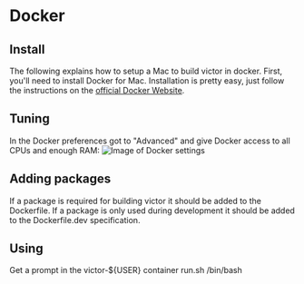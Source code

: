 # Docker

## Install
The following explains how to setup a Mac to build victor in docker. 
First, you'll need to install Docker for Mac.  Installation is pretty easy,
just follow the instructions on the [official Docker
Website](https://docs.docker.com/v17.12/docker-for-mac/install/).

## Tuning
In the Docker preferences got to "Advanced" and give Docker access to all CPUs
and enough RAM: ![Image of Docker settings](Mac_Docker_Settings.png)

## Adding packages
If a package is required for building victor it should be added to the
Dockerfile. If a package is only used during development it should
be added to the Dockerfile.dev specification.

## Using
Get a prompt in the victor-${USER} container
run.sh /bin/bash
